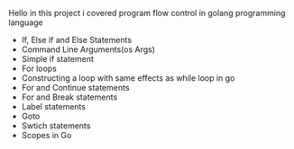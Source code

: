 Hello in this project i covered program flow control in golang programming language

- If, Else if and Else Statements
- Command Line Arguments(os Args)
- Simple if statement
- For loops
- Constructing a loop with same effects as while loop in go 
- For and Continue statements
- For and Break statements
- Label statements
- Goto
- Swtich statements
- Scopes in Go

